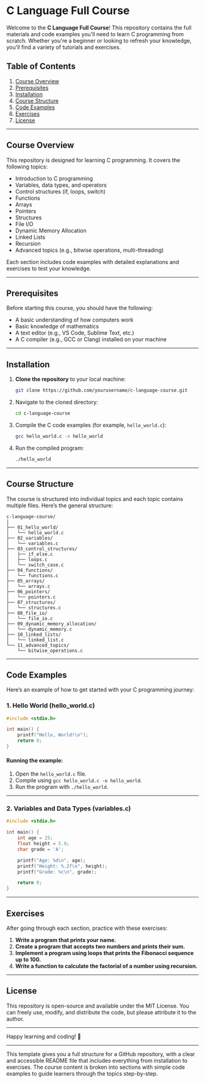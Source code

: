 # C Language Full Course

Welcome to the **C Language Full Course**! This repository contains the full materials and code examples you'll need to learn C programming from scratch. Whether you're a beginner or looking to refresh your knowledge, you'll find a variety of tutorials and exercises.

## Table of Contents

1. [Course Overview](#course-overview)
2. [Prerequisites](#prerequisites)
3. [Installation](#installation)
4. [Course Structure](#course-structure)
5. [Code Examples](#code-examples)
6. [Exercises](#exercises)
7. [License](#license)

---

## Course Overview

This repository is designed for learning C programming. It covers the following topics:

- Introduction to C programming
- Variables, data types, and operators
- Control structures (if, loops, switch)
- Functions
- Arrays
- Pointers
- Structures
- File I/O
- Dynamic Memory Allocation
- Linked Lists
- Recursion
- Advanced topics (e.g., bitwise operations, multi-threading)

Each section includes code examples with detailed explanations and exercises to test your knowledge.

---

## Prerequisites

Before starting this course, you should have the following:

- A basic understanding of how computers work
- Basic knowledge of mathematics
- A text editor (e.g., VS Code, Sublime Text, etc.)
- A C compiler (e.g., GCC or Clang) installed on your machine

---

## Installation

1. **Clone the repository** to your local machine:

    ```bash
    git clone https://github.com/yourusername/c-language-course.git
    ```

2. Navigate to the cloned directory:

    ```bash
    cd c-language-course
    ```

3. Compile the C code examples (for example, `hello_world.c`):

    ```bash
    gcc hello_world.c -o hello_world
    ```

4. Run the compiled program:

    ```bash
    ./hello_world
    ```

---

## Course Structure

The course is structured into individual topics and each topic contains multiple files. Here’s the general structure:

```
c-language-course/
│
├── 01_hello_world/
│   └── hello_world.c
├── 02_variables/
│   └── variables.c
├── 03_control_structures/
│   ├── if_else.c
│   ├── loops.c
│   └── switch_case.c
├── 04_functions/
│   └── functions.c
├── 05_arrays/
│   └── arrays.c
├── 06_pointers/
│   └── pointers.c
├── 07_structures/
│   └── structures.c
├── 08_file_io/
│   └── file_io.c
├── 09_dynamic_memory_allocation/
│   └── dynamic_memory.c
├── 10_linked_lists/
│   └── linked_list.c
└── 11_advanced_topics/
    └── bitwise_operations.c
```

---

## Code Examples

Here’s an example of how to get started with your C programming journey:

### 1. Hello World (hello_world.c)

```c
#include <stdio.h>

int main() {
    printf("Hello, World!\n");
    return 0;
}
```

#### Running the example:
1. Open the `hello_world.c` file.
2. Compile using `gcc hello_world.c -o hello_world`.
3. Run the program with `./hello_world`.

---

### 2. Variables and Data Types (variables.c)

```c
#include <stdio.h>

int main() {
    int age = 25;
    float height = 5.9;
    char grade = 'A';

    printf("Age: %d\n", age);
    printf("Height: %.2f\n", height);
    printf("Grade: %c\n", grade);

    return 0;
}
```

---

## Exercises

After going through each section, practice with these exercises:

1. **Write a program that prints your name.**
2. **Create a program that accepts two numbers and prints their sum.**
3. **Implement a program using loops that prints the Fibonacci sequence up to 100.**
4. **Write a function to calculate the factorial of a number using recursion.**

---

## License

This repository is open-source and available under the MIT License. You can freely use, modify, and distribute the code, but please attribute it to the author.

---

Happy learning and coding! 🚀

---

This template gives you a full structure for a GitHub repository, with a clear and accessible README file that includes everything from installation to exercises. The course content is broken into sections with simple code examples to guide learners through the topics step-by-step.
